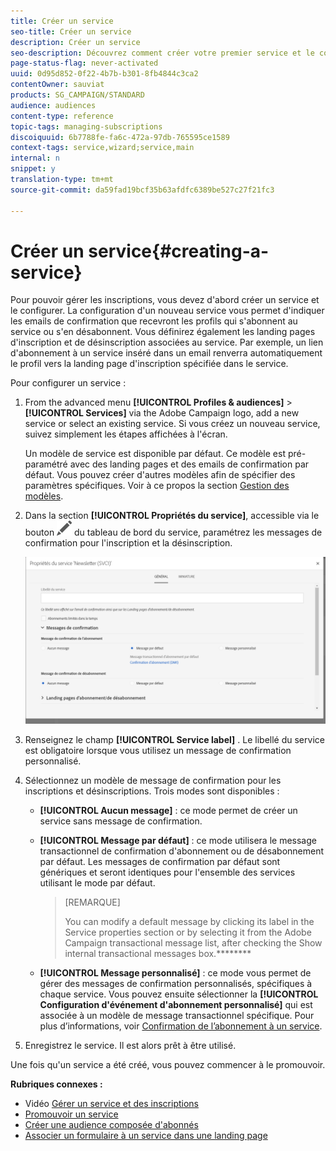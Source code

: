 ```yaml
---
title: Créer un service
seo-title: Créer un service
description: Créer un service
seo-description: Découvrez comment créer votre premier service et le configurer pour envoyer des emails de confirmation à vos abonnés.
page-status-flag: never-activated
uuid: 0d95d852-0f22-4b7b-b301-8fb4844c3ca2
contentOwner: sauviat
products: SG_CAMPAIGN/STANDARD
audience: audiences
content-type: reference
topic-tags: managing-subscriptions
discoiquuid: 6b7788fe-fa6c-472a-97db-765595ce1589
context-tags: service,wizard;service,main
internal: n
snippet: y
translation-type: tm+mt
source-git-commit: da59fad19bcf35b63afdfc6389be527c27f21fc3

---
```



# Créer un service{#creating-a-service}

Pour pouvoir gérer les inscriptions, vous devez d'abord créer un service et le configurer. La configuration d'un nouveau service vous permet d'indiquer les emails de confirmation que recevront les profils qui s'abonnent au service ou s'en désabonnent. Vous définirez également les landing pages d'inscription et de désinscription associées au service. Par exemple, un lien d'abonnement à un service inséré dans un email renverra automatiquement le profil vers la landing page d'inscription spécifiée dans le service.

Pour configurer un service :

1. From the advanced menu **[!UICONTROL Profiles &amp; audiences]** &gt; **[!UICONTROL Services]** via the Adobe Campaign logo, add a new service or select an existing service. Si vous créez un nouveau service, suivez simplement les étapes affichées à l'écran.

   Un modèle de service est disponible par défaut. Ce modèle est pré-paramétré avec des landing pages et des emails de confirmation par défaut. Vous pouvez créer d'autres modèles afin de spécifier des paramètres spécifiques. Voir à ce propos la section [Gestion des modèles](../../start/using/about-templates.md).

1. Dans la section **[!UICONTROL Propriétés du service]**, accessible via le bouton ![](assets/edit_darkgrey-24px.png) du tableau de bord du service, paramétrez les messages de confirmation pour l'inscription et la désinscription.

   ![](assets/lp_service_parameters.png)

1. Renseignez le champ **[!UICONTROL Service label]** . Le libellé du service est obligatoire lorsque vous utilisez un message de confirmation personnalisé.

1. Sélectionnez un modèle de message de confirmation pour les inscriptions et désinscriptions. Trois modes sont disponibles :

   * **[!UICONTROL Aucun message]** : ce mode permet de créer un service sans message de confirmation.
   * **[!UICONTROL Message par défaut]** : ce mode utilisera le message transactionnel de confirmation d'abonnement ou de désabonnement par défaut. Les messages de confirmation par défaut sont génériques et seront identiques pour l'ensemble des services utilisant le mode par défaut.

      >[REMARQUE]
      >
      >You can modify a default message by clicking its label in the Service properties section or by selecting it from the Adobe Campaign transactional message list, after checking the Show internal transactional messages box.********

   * **[!UICONTROL Message personnalisé]** : ce mode vous permet de gérer des messages de confirmation personnalisés, spécifiques à chaque service. Vous pouvez ensuite sélectionner la **[!UICONTROL Configuration d'événement d'abonnement personnalisé]** qui est associée à un modèle de message transactionnel spécifique. [](../../channels/using/about-transactional-messaging.md) Pour plus d’informations, voir [Confirmation de l’abonnement à un service](../../audiences/using/confirming-subscription-to-a-service.md).

1. Enregistrez le service. Il est alors prêt à être utilisé.

Une fois qu'un service a été créé, vous pouvez commencer à le promouvoir.

**Rubriques connexes :**

* Vidéo [Gérer un service et des inscriptions](https://helpx.adobe.com/campaign/kt/acs/using/acs-services-and-subscriptions-feature-video-use.html)
* [Promouvoir un service](../../audiences/using/promoting-a-service.md)
* [Créer une audience composée d'abonnés](../../audiences/using/creating-audiences.md#creating-list-audiences)
* [Associer un formulaire à un service dans une landing page](../../channels/using/designing-a-landing-page.md#linking-a-form-to-a-service)

